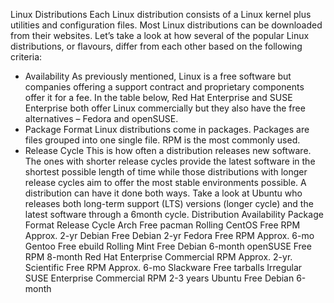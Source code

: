 Linux Distributions
Each Linux distribution consists of a Linux kernel plus utilities and configuration
files. Most Linux distributions can be downloaded from their websites.
Let’s take a look at how several of the popular Linux distributions, or flavours, differ
from each other based on the following criteria:
- Availability
As previously mentioned, Linux is a free software but companies
offering a support contract and proprietary components offer it for a fee.
In the table below, Red Hat Enterprise and SUSE Enterprise both offer
Linux commercially but they also have the free alternatives – Fedora and
openSUSE.
- Package Format
Linux distributions come in packages. Packages are files grouped into
one single file. RPM is the most commonly used.
- Release Cycle
This is how often a distribution releases new software. The ones with
shorter release cycles provide the latest software in the shortest possible
length of time while those distributions with longer release cycles aim to
offer the most stable environments possible. A distribution can have it
done both ways. Take a look at Ubuntu who releases both long-term
support (LTS) versions (longer cycle) and the latest software through a
6month cycle.
Distribution Availability
Package
Format
Release
Cycle
Arch Free pacman Rolling
CentOS Free RPM Approx. 2-yr
Debian Free Debian 2-yr
Fedora Free RPM Approx. 6-mo
Gentoo Free ebuild Rolling
Mint Free Debian 6-month
openSUSE Free RPM 8-month
Red Hat
Enterprise
Commercial RPM Approx. 2-yr.
Scientific Free RPM Approx. 6-mo
Slackware Free tarballs Irregular
SUSE Enterprise Commercial RPM 2-3 years
Ubuntu Free Debian 6-month

